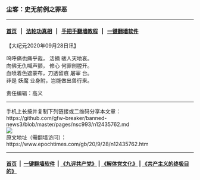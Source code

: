 ### 尘客：史无前例之罪恶
------------------------

#### [首页](https://github.com/gfw-breaker/banned-news3/blob/master/README.md) &nbsp;&nbsp;|&nbsp;&nbsp; [法轮功真相](https://github.com/begood0513/basic/blob/master/README.md)  &nbsp;&nbsp;|&nbsp;&nbsp; [手把手翻墙教程](https://github.com/gfw-breaker/guides/wiki)  &nbsp;&nbsp;|&nbsp;&nbsp; [一键翻墙软件](https://github.com/gfw-breaker/nogfw/blob/master/README.md)  



<div><p>
 【大纪元2020年09月28日讯】
</p>
<p>
 呜呼痛也痛乎哉，
 <ok href="https://www.epochtimes.com/gb/tag/%E6%B4%BB%E6%91%98.html">
  活摘
 </ok>
 骇人天地哀。
 <br/>
 向佛无仇喊声颤，
 <ok href="https://www.epochtimes.com/gb/tag/%E4%BF%AE%E5%BF%83.html">
  修心
 </ok>
 何罪剖膛开。
 <br/>
 血喷着色遮蒙布，刀透留痕
 <ok href="https://www.epochtimes.com/gb/tag/%E5%B1%A0%E5%AE%B0.html">
  屠宰
 </ok>
 台。
 <br/>
 非是
 <ok href="https://www.epochtimes.com/gb/tag/%E5%A6%96%E9%AD%94.html">
  妖魔
 </ok>
 业身附，岂能做出兽行来。
</p>
<p>
 责任编辑：高义
</p>
</div>
<hr/>
手机上长按并复制下列链接或二维码分享本文章：<br/>
https://github.com/gfw-breaker/banned-news3/blob/master/pages/nsc993/n12435762.md <br/>
<a href='https://github.com/gfw-breaker/banned-news3/blob/master/pages/nsc993/n12435762.md'><img src='https://github.com/gfw-breaker/banned-news3/blob/master/pages/nsc993/n12435762.md.png'/></a> <br/>
原文地址（需翻墙访问）：https://www.epochtimes.com/gb/20/9/28/n12435762.htm


------------------------
#### [首页](https://github.com/gfw-breaker/banned-news3/blob/master/README.md) &nbsp;|&nbsp; [一键翻墙软件](https://github.com/gfw-breaker/nogfw/blob/master/README.md) &nbsp;| [《九评共产党》](https://github.com/gfw-breaker/9ping.md/blob/master/README.md#九评之一评共产党是什么) | [《解体党文化》](https://github.com/gfw-breaker/jtdwh.md/blob/master/README.md) | [《共产主义的终极目的》](https://github.com/gfw-breaker/gczydzjmd.md/blob/master/README.md)


<img src='http://gfw-breaker.win/banned-news3/pages/nsc993/n12435762.md' width='0px' height='0px'/>